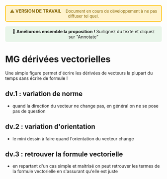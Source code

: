 <div style="background-color: #fff3cd; border: 2px solid #ffc107; border-radius: 5px; padding: 8px 12px; margin: 15px 0; text-align: center;">
  <strong style="color: #856404; font-size: 14px;">⚠️ VERSION DE TRAVAIL</strong>
  <span style="color: #856404; margin-left: 10px; font-size: 13px;">
    Document en cours de développement à ne pas diffuser tel quel.
  </span>
</div>

<div style="background-color: #e8f5e9; padding: 8px 12px; margin: 15px 0; border-radius: 5px; text-align: center; font-size: 14px;">
  💬 <strong>Améliorons ensemble la proposition !</strong> Surlignez du texte et cliquez sur "Annotate"
</div>


# MG dérivées vectorielles
Une simple figure permet d'écrire les dérivées de vecteurs la plupart du temps sans écrire de formule !

## dv.1 : variation de norme
- quand la direction du vecteur ne change pas, en général on ne se pose pas de question 

## dv.2 : variation d'orientation
- le mini dessin à faire quand l'orientation du vecteur change 

## dv.3 : retrouver la formule vectorielle
- en repartant d'un cas simple et maitrisé on peut retrouver les termes de la formule vectorielle en s'assurant qu'elle est juste
